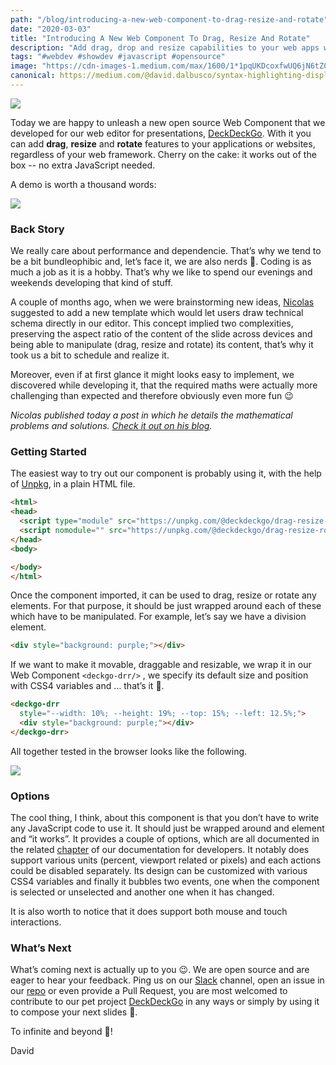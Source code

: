 ```yaml
---
path: "/blog/introducing-a-new-web-component-to-drag-resize-and-rotate"
date: "2020-03-03"
title: "Introducing A New Web Component To Drag, Resize And Rotate"
description: "Add drag, drop and resize capabilities to your web apps with this new Web Component compatible with or without any modern frameworks"
tags: "#webdev #showdev #javascript #opensource"
image: "https://cdn-images-1.medium.com/max/1600/1*1pqUKDcoxfwUQ6jN6tZ0xQ.png"
canonical: https://medium.com/@david.dalbusco/syntax-highlighting-displayed-in-ubuntu-terminal-like-a7e9c310b504
---
```


![](https://cdn-images-1.medium.com/max/1600/1*1pqUKDcoxfwUQ6jN6tZ0xQ.png)

Today we are happy to unleash a new open source Web Component that we developed for our web editor for presentations, [DeckDeckGo](https://deckdeckgo.com). With it you can add **drag**, **resize** and **rotate** features to your applications or websites, regardless of your web framework. Cherry on the cake: it works out of the box -- no extra JavaScript needed.

A demo is worth a thousand words:

![](https://cdn-images-1.medium.com/max/1600/1*_hmiwuTByWYJXuViGPBxFQ.gif)

### Back Story

We really care about performance and dependencie. That’s why we tend to be a bit bundleophibic and, let’s face it, we are also nerds 🤷. Coding is as much a job as it is a hobby. That’s why we like to spend our evenings and weekends developing that kind of stuff.

A couple of months ago, when we were brainstorming new ideas, [Nicolas](https://twitter.com/nasmattia) suggested to add a new template which would let users draw technical schema directly in our editor. This concept implied two complexities, preserving the aspect ratio of the content of the slide across devices and being able to manipulate (drag, resize and rotate) its content, that’s why it took us a bit to schedule and realize it.

Moreover, even if at first glance it might looks easy to implement, we discovered while developing it, that the required maths were actually more challenging than expected and therefore obviously even more fun 😉

*Nicolas published today a post in which he details the mathematical problems and solutions. [Check it out on his blog](https://nmattia.com/posts/2020-03-03-drag-resize-rotate.html).*

### Getting Started

The easiest way to try out our component is probably using  it, with the help of [Unpkg](https://unpkg.com/), in a plain HTML file.

```html
<html>
<head>
  <script type="module" src="https://unpkg.com/@deckdeckgo/drag-resize-rotate@latest/dist/deckdeckgo-drag-resize/deckdeckgo-drag-resize.esm.js"></script>
  <script nomodule="" src="https://unpkg.com/@deckdeckgo/drag-resize-rotate@latest/dist/deckdeckgo-drag-resize/deckdeckgo-drag-resize.js"></script>
</head>
<body>

</body>
</html>
```

Once the component imported, it can be used to drag, resize or rotate any elements. For that purpose, it should be just wrapped around each of these which have to be manipulated. For example, let’s say we have a division element.

```html
<div style="background: purple;"></div>
```

If we want to make it movable, draggable and resizable, we wrap it in our Web Component `<deckgo-drr/>` , we specify its default size and position with CSS4 variables and … that’s it 🎉.

```html
<deckgo-drr
  style="--width: 10%; --height: 19%; --top: 15%; --left: 12.5%;">
  <div style="background: purple;"></div>
</deckgo-drr>
```

All together tested in the browser looks like the following.

![](https://cdn-images-1.medium.com/max/1600/1*XUNHKbM_Q7ht6KyiHhDezA.gif)

### Options

The cool thing, I think, about this component is that you don’t have to write any JavaScript code to use it. It should just be wrapped around and element and “it works”. It provides a couple of options, which are all documented in the related [chapter](https://docs.deckdeckgo.com/components/drr) of our documentation for developers. It notably does support various units (percent, viewport related or pixels) and each actions could be disabled separately. Its design can be customized with various CSS4 variables and finally it bubbles two events, one when the component is selected or unselected and another one when it has changed.

It is also worth to notice that it does support both mouse and touch interactions.

### What’s Next

What’s coming next is actually up to you 😉. We are open source and are eager to hear your feedback. Ping us on our [Slack](https://join.slack.com/t/deckdeckgo/shared_invite/enQtNzM0NjMwOTc3NTI0LTBlNmFhODNhYmRkMWUxZmU4ZTQ2MDJiNjlmYWZiODNjMDU5OGRjYThlZmZjMTc5YmQ3MzUzMDlhMzk0ZDgzMDY) channel, open an issue in our [repo](https://github.com/deckgo/deckdeckgo) or even provide a Pull Request, you are most welcomed to contribute to our pet project [DeckDeckGo](https://deckdeckgo.com) in any ways or simply by using it to compose your next slides 🙏.

To infinite and beyond 🚀!

David
